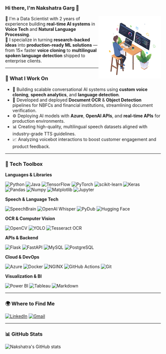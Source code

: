 ### Hi there, I'm Nakshatra Garg 👋
<img align="right" alt="Programmer" src="https://github.com/nakshatra-garg/nakshatra-garg/blob/main/programmer.jpg" width="40%" height="40%" />

🚀 I'm a Data Scientist with 2 years of experience building **real-time AI systems** in **Voice Tech** and **Natural Language Processing**.  
🎯 I specialize in turning **research-backed ideas** into **production-ready ML solutions** — from 15× faster **voice cloning** to **multilingual spoken language detection** shipped to enterprise clients.

---

### 🧠 What I Work On

- 💬 Building scalable conversational AI systems using **custom voice cloning**, **speech analytics**, and **language detection**.
- 🧾 Developed and deployed **Document OCR** & **Object Detection** pipelines for NBFCs and financial institutions, streamlining document verification.
- ⚙️ Deploying AI models with **Azure**, **OpenAI APIs**, and **real-time APIs** for production environments.
- 📊 Creating high-quality, multilingual speech datasets aligned with industry-grade TTS guidelines.
- 📈 Analyzing voicebot interactions to boost customer engagement and product feedback.
---

### 🧰 Tech Toolbox

**Languages & Libraries**

![Python](https://img.shields.io/badge/python-%231572B6.svg?&style=for-the-badge&logo=python&logoColor=white)
![Java](https://img.shields.io/badge/java-%23ED8B00.svg?style=for-the-badge&logo=java&logoColor=white)
![TensorFlow](https://img.shields.io/badge/TensorFlow-%23FF6F00.svg?&style=for-the-badge&logo=TensorFlow&logoColor=white)
![PyTorch](https://img.shields.io/badge/PyTorch-%23EE4C2C.svg?style=for-the-badge&logo=pytorch&logoColor=white)
![scikit-learn](https://img.shields.io/badge/scikit--learn-%23F7931E.svg?style=for-the-badge&logo=scikit-learn&logoColor=white)
![Keras](https://img.shields.io/badge/Keras-%23D00000.svg?&style=for-the-badge&logo=Keras&logoColor=white)
![Pandas](https://img.shields.io/badge/pandas-%23150458.svg?&style=for-the-badge&logo=pandas&logoColor=white)
![Numpy](https://img.shields.io/badge/numpy-%23013243.svg?&style=for-the-badge&logo=numpy&logoColor=white)
![Matplotlib](https://img.shields.io/badge/Matplotlib-%235C9DFF.svg?&style=for-the-badge&logo=matplotlib&logoColor=white)
![Jupyter](https://img.shields.io/badge/Jupyter-%23F37626.svg?&style=for-the-badge&logo=Jupyter&logoColor=white)

**Speech & Language Tech**

![SpeechBrain](https://img.shields.io/badge/SpeechBrain-%23FF9900.svg?style=for-the-badge&logo=python&logoColor=white)
![OpenAI Whisper](https://img.shields.io/badge/OpenAI%20Whisper-%230075C2.svg?style=for-the-badge&logo=openai&logoColor=white)
![PyDub](https://img.shields.io/badge/PyDub-%23013243.svg?style=for-the-badge&logo=python&logoColor=white)
![Hugging Face](https://img.shields.io/badge/HuggingFace-%23FFCC00.svg?style=for-the-badge&logo=huggingface&logoColor=black)

**OCR & Computer Vision**

![OpenCV](https://img.shields.io/badge/OpenCV-%23004880.svg?style=for-the-badge&logo=opencv&logoColor=white)
![YOLO](https://img.shields.io/badge/YOLO-%23000000.svg?style=for-the-badge&logo=opencv&logoColor=white)
![Tesseract OCR](https://img.shields.io/badge/Tesseract-%2338B2AC.svg?style=for-the-badge&logo=google&logoColor=white)

**APIs & Backend**

![Flask](https://img.shields.io/badge/Flask-%23000.svg?style=for-the-badge&logo=flask&logoColor=white)
![FastAPI](https://img.shields.io/badge/FastAPI-%2300C7B7.svg?style=for-the-badge&logo=fastapi&logoColor=white)
![MySQL](https://img.shields.io/badge/MySQL-%2300f.svg?style=for-the-badge&logo=mysql&logoColor=white)
![PostgreSQL](https://img.shields.io/badge/PostgreSQL-%23006699.svg?style=for-the-badge&logo=postgresql&logoColor=white)

**Cloud & DevOps**

![Azure](https://img.shields.io/badge/Azure%20Cloud-%230072C6.svg?style=for-the-badge&logo=microsoftazure&logoColor=white)
![Docker](https://img.shields.io/badge/Docker-%230db7ed.svg?style=for-the-badge&logo=docker&logoColor=white)
![NGINX](https://img.shields.io/badge/NGINX-%23009639.svg?style=for-the-badge&logo=nginx&logoColor=white)
![GitHub Actions](https://img.shields.io/badge/GitHub%20Actions-%232671E5.svg?style=for-the-badge&logo=githubactions&logoColor=white)
![Git](https://img.shields.io/badge/git-%23F05033.svg?style=for-the-badge&logo=git&logoColor=white)

**Visualization & BI**

![Power BI](https://img.shields.io/badge/Power%20BI-%23F2C811.svg?style=for-the-badge&logo=Power%20BI&logoColor=white)
![Tableau](https://img.shields.io/badge/Tableau-%23E97627.svg?style=for-the-badge&logo=tableau&logoColor=white)
![Markdown](https://img.shields.io/badge/Markdown-%23000000.svg?style=for-the-badge&logo=markdown&logoColor=white)

---

### 🌍 Where to Find Me

[![LinkedIn](https://img.shields.io/badge/LinkedIn-Nakshatra%20Garg-blue?style=for-the-badge&logo=linkedin)](https://www.linkedin.com/in/nakshatra-garg)
[![Gmail](https://img.shields.io/badge/Gmail-gargnakshatra11@gmail.com-D14836?style=for-the-badge&logo=gmail&logoColor=white)](mailto:gargnakshatra11@gmail.com)

---

### 📊 GitHub Stats

![Nakshatra's GitHub stats](https://github-readme-stats.vercel.app/api?username=nakshatra-garg&count_private=true&include_all_commits=true&show_icons=true&hide_border=false&bg_color=00000000&text_color=3385c7&title_color=3385c7&icon_color=3385c7)
